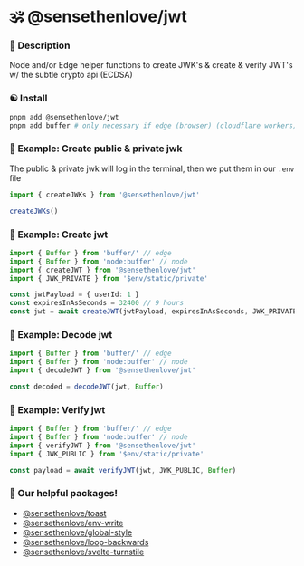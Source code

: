 # 🕉 @sensethenlove/jwt


### 🙏 Description
Node and/or Edge helper functions to create JWK's & create & verify JWT's w/ the subtle crypto api (ECDSA)


### ☯️ Install
```bash
pnpm add @sensethenlove/jwt
pnpm add buffer # only necessary if edge (browser) (cloudflare workers)
```

### 💛 Example: Create public & private jwk
The public & private jwk will log in the terminal, then we put them in our `.env` file
```ts
import { createJWKs } from '@sensethenlove/jwt'

createJWKs()
```


### 🧡 Example: Create jwt
```ts
import { Buffer } from 'buffer/' // edge
import { Buffer } from 'node:buffer' // node
import { createJWT } from '@sensethenlove/jwt'
import { JWK_PRIVATE } from '$env/static/private'

const jwtPayload = { userId: 1 }
const expiresInAsSeconds = 32400 // 9 hours
const jwt = await createJWT(jwtPayload, expiresInAsSeconds, JWK_PRIVATE, Buffer)
```

### 💚 Example: Decode jwt
```ts
import { Buffer } from 'buffer/' // edge
import { Buffer } from 'node:buffer' // node
import { decodeJWT } from '@sensethenlove/jwt'

const decoded = decodeJWT(jwt, Buffer)
```

### 💜 Example: Verify jwt
```ts
import { Buffer } from 'buffer/' // edge
import { Buffer } from 'node:buffer' // node
import { verifyJWT } from '@sensethenlove/jwt'
import { JWK_PUBLIC } from '$env/static/private'

const payload = await verifyJWT(jwt, JWK_PUBLIC, Buffer)
```

### 💖 Our helpful packages!
* [@sensethenlove/toast](https://www.npmjs.com/package/@sensethenlove/toast)
* [@sensethenlove/env-write](https://www.npmjs.com/package/@sensethenlove/env-write)
* [@sensethenlove/global-style](https://www.npmjs.com/package/@sensethenlove/global-style)
* [@sensethenlove/loop-backwards](https://www.npmjs.com/package/@sensethenlove/loop-backwards)
* [@sensethenlove/svelte-turnstile](https://www.npmjs.com/package/@sensethenlove/svelte-turnstile)

